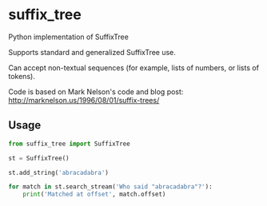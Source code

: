 # suffix_tree

Python implementation of SuffixTree

Supports standard and generalized SuffixTree use.

Can accept non-textual sequences (for example, lists of numbers, or lists of tokens).

Code is based on Mark Nelson's code and blog post: http://marknelson.us/1996/08/01/suffix-trees/

## Usage

```python
from suffix_tree import SuffixTree

st = SuffixTree()

st.add_string('abracadabra')

for match in st.search_stream('Who said "abracadabra"?'):
	print('Matched at offset', match.offset)

```

